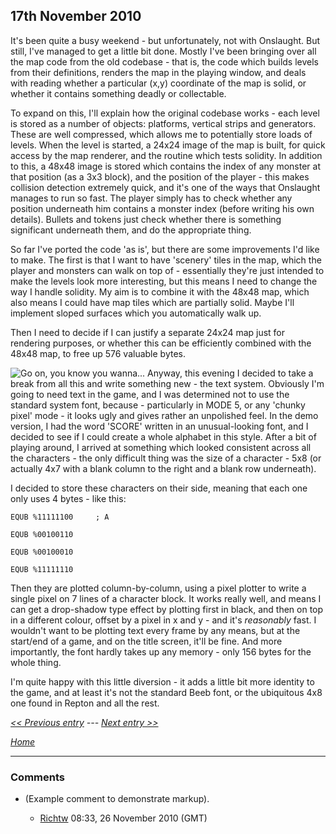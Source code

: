 ## 17th November 2010

It's been quite a busy weekend - but unfortunately, not with Onslaught. But still, I've managed to get a little bit done. Mostly I've been bringing over all the map code from the old codebase - that is, the code which builds levels from their definitions, renders the map in the playing window, and deals with reading whether a particular (x,y) coordinate of the map is solid, or whether it contains something deadly or collectable.

To expand on this, I'll explain how the original codebase works - each level is stored as a number of objects: platforms, vertical strips and generators. These are well compressed, which allows me to potentially store loads of levels. When the level is started, a 24x24 image of the map is built, for quick access by the map renderer, and the routine which tests solidity. In addition to this, a 48x48 image is stored which contains the index of any monster at that position (as a 3x3 block), and the position of the player - this makes collision detection extremely quick, and it's one of the ways that Onslaught manages to run so fast. The player simply has to check whether any position underneath him contains a monster index (before writing his own details). Bullets and tokens just check whether there is something significant underneath them, and do the appropriate thing.

So far I've ported the code 'as is', but there are some improvements I'd like to make. The first is that I want to have 'scenery' tiles in the map, which the player and monsters can walk on top of - essentially they're just intended to make the levels look more interesting, but this means I need to change the way I handle solidity. My aim is to combine it with the 48x48 map, which also means I could have map tiles which are partially solid. Maybe I'll implement sloped surfaces which you automatically walk up.

Then I need to decide if I can justify a separate 24x24 map just for rendering purposes, or whether this can be efficiently combined with the 48x48 map, to free up 576 valuable bytes.

![Go on, you know you wanna...](../../retrosoftwarecouk_wiki-20160918-wikidump/images/Texttest.png "fig:Go on, you know you wanna...") Anyway, this evening I decided to take a break from all this and write something new - the text system. Obviously I'm going to need text in the game, and I was determined not to use the standard system font, because - particularly in MODE 5, or any 'chunky pixel' mode - it looks ugly and gives rather an unpolished feel. In the demo version, I had the word 'SCORE' written in an unusual-looking font, and I decided to see if I could create a whole alphabet in this style. After a bit of playing around, I arrived at something which looked consistent across all the characters - the only difficult thing was the size of a character - 5x8 (or actually 4x7 with a blank column to the right and a blank row underneath).

I decided to store these characters on their side, meaning that each one only uses 4 bytes - like this:

<tt>

`EQUB %11111100     ; A`

`EQUB %00100110`

`EQUB %00100010`

`EQUB %11111110`

</tt>

Then they are plotted column-by-column, using a pixel plotter to write a single pixel on 7 lines of a character block. It works really well, and means I can get a drop-shadow type effect by plotting first in black, and then on top in a different colour, offset by a pixel in x and y - and it's _reasonably_ fast. I wouldn't want to be plotting text every frame by any means, but at the start/end of a game, and on the title screen, it'll be fine. And more importantly, the font hardly takes up any memory - only 156 bytes for the whole thing.

I'm quite happy with this little diversion - it adds a little bit more identity to the game, and at least it's not the standard Beeb font, or the ubiquitous 4x8 one found in Repton and all the rest.

_[&lt;&lt; Previous entry](OnslaughtDiary20101112 "wikilink") --- [Next entry &gt;&gt;](OnslaughtDiary20101128 "wikilink")_

_[Home](OnslaughtDiary "wikilink")_

---

### Comments

- (Example comment to demonstrate markup).

  - [Richtw](User%3ARichtw "wikilink") 08:33, 26 November 2010 (GMT)
